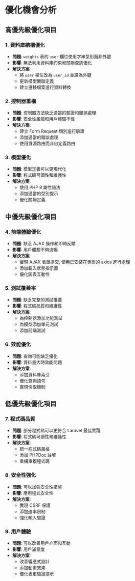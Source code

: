 # 優化機會分析

## 高優先級優化項目

### 1. 資料庫結構優化
- **問題**: `weights` 表的 `user` 欄位使用字串型別而非外鍵
- **影響**: 無法利用資料庫約束和關聯查詢優化
- **解決方案**: 
  - 將 `user` 欄位改為 `user_id` 並設為外鍵
  - 更新模型關聯定義
  - 建立遷移檔案進行資料轉換

### 2. 控制器重構
- **問題**: 控制器方法缺乏適當的驗證和錯誤處理
- **影響**: 安全性風險和用戶體驗不佳
- **解決方案**:
  - 建立 Form Request 類別進行驗證
  - 添加適當的錯誤處理
  - 使用資源路由而非自定義路由

### 3. 模型優化
- **問題**: 模型定義可以更現代化
- **影響**: 程式碼可讀性和維護性
- **解決方案**:
  - 使用 PHP 8 屬性語法
  - 添加適當的型別提示
  - 優化關聯定義

## 中優先級優化項目

### 4. 前端體驗優化
- **問題**: 缺乏 AJAX 操作和即時反饋
- **影響**: 用戶體驗不夠流暢
- **解決方案**:
  - 實現 AJAX 表單提交, 使用已安裝在專案的 axios 進行處理
  - 添加載入狀態指示器
  - 優化圖表互動性

### 5. 測試覆蓋率
- **問題**: 缺乏完整的測試覆蓋
- **影響**: 程式碼品質和維護性
- **解決方案**:
  - 為控制器添加功能測試
  - 為模型添加單元測試
  - 添加前端測試

### 6. 效能優化
- **問題**: 查詢可能缺乏優化
- **影響**: 資料量大時效能問題
- **解決方案**:
  - 添加資料庫索引
  - 優化查詢語句
  - 實現快取機制

## 低優先級優化項目

### 7. 程式碼品質
- **問題**: 部分程式碼可以更符合 Laravel 最佳實踐
- **影響**: 程式碼可讀性和維護性
- **解決方案**:
  - 統一程式碼風格
  - 添加 PHPDoc 註解
  - 重構重複程式碼

### 8. 安全性強化
- **問題**: 可以加強安全性措施
- **影響**: 應用程式安全性
- **解決方案**:
  - 實現 CSRF 保護
  - 添加速率限制
  - 強化輸入驗證

### 9. 用戶體驗
- **問題**: 可以改善用戶介面和互動
- **影響**: 用戶滿意度
- **解決方案**:
  - 改善響應式設計
  - 添加動畫效果
  - 優化表單驗證提示
